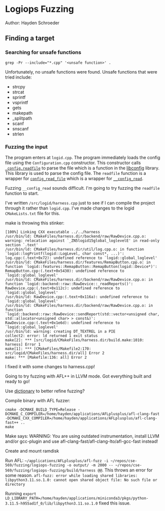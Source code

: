 # Logiops Fuzzing

Author: Hayden Schroeder

## Finding a target

### Searching for unsafe functions

`grep -Pr --include="*.cpp" '<unsafe function>' .`

Unfortunately, no unsafe functions were found. Unsafe functions that were tried include:
- strcpy
- strcat
- sprintf
- vsprintf
- gets
- makepath
- _splitpath
- scanf
- snscanf
- strlen

### Fuzzing the input

The program enters at `logid.cpp`. The program immediately loads the config file using the `Configuration.cpp` constructor. This constructor calls [`_config.readfile`](https://github.com/hyperrealm/libconfig/blob/f9404f60a435aa06321f4ccd8357364dcb216d46/lib/libconfigcpp.c%2B%2B#L516) to parse the file which is a function in the [libconfig](https://github.com/hyperrealm/libconfig/tree/master) library. This library is used to parse the config file. The `readfile` function is a wrapper for [`config_read_file`](https://github.com/hyperrealm/libconfig/blob/f9404f60a435aa06321f4ccd8357364dcb216d46/lib/libconfig.c#L627) which is a wrapper for [`__config_read`](https://github.com/hyperrealm/libconfig/blob/f9404f60a435aa06321f4ccd8357364dcb216d46/lib/libconfig.c#L512).

Fuzzing `__config_read` sounds difficult. I'm going to try fuzzing the `readfile` function to start.

I've written `/src/logid/harness.cpp` just to see if I can compile the project through it rather than `logid.cpp`. I've made changes to the logid `CMakeLists.txt` file for this.

make is throwing this stinker:
```
[100%] Linking CXX executable ../../harness
/usr/bin/ld: CMakeFiles/harness.dir/backend/raw/RawDevice.cpp.o: warning: relocation against `_ZN5logid15global_loglevelE' in read-only section `.text'
/usr/bin/ld: CMakeFiles/harness.dir/util/log.cpp.o: in function `logid::logPrintf(logid::LogLevel, char const*, ...)':
log.cpp:(.text+0x72): undefined reference to `logid::global_loglevel'
/usr/bin/ld: CMakeFiles/harness.dir/features/RemapButton.cpp.o: in function `logid::features::RemapButton::RemapButton(logid::Device*)':
RemapButton.cpp:(.text+0x5430): undefined reference to `logid::global_loglevel'
/usr/bin/ld: CMakeFiles/harness.dir/backend/raw/RawDevice.cpp.o: in function `logid::backend::raw::RawDevice::_readReports()':
RawDevice.cpp:(.text+0x112c): undefined reference to `logid::global_loglevel'
/usr/bin/ld: RawDevice.cpp:(.text+0x116a): undefined reference to `logid::global_loglevel'
/usr/bin/ld: CMakeFiles/harness.dir/backend/raw/RawDevice.cpp.o: in function `logid::backend::raw::RawDevice::sendReport(std::vector<unsigned char, std::allocator<unsigned char> > const&)':
RawDevice.cpp:(.text+0x1e6d): undefined reference to `logid::global_loglevel'
/usr/bin/ld: warning: creating DT_TEXTREL in a PIE
collect2: error: ld returned 1 exit status
make[2]: *** [src/logid/CMakeFiles/harness.dir/build.make:1010: harness] Error 1
make[1]: *** [CMakeFiles/Makefile2:170: src/logid/CMakeFiles/harness.dir/all] Error 2
make: *** [Makefile:136: all] Error 2
```

I fixed it with some changes to harness.cpp!

Going to try fuzzing with AFL++ in LLVM mode. Got everything built and ready to go!

Use [dictionary](https://github.com/AFLplusplus/AFLplusplus/blob/stable/dictionaries/README.md) to better refine fuzzing?

Compile binary with AFL fuzzer:
```
cmake -DCMAKE_BUILD_TYPE=Release -DCMAKE_C_COMPILER=/home/hayden/applications/AFLplusplus/afl-clang-fast -DCMAKE_CXX_COMPILER=/home/hayden/applications/AFLplusplus/afl-clang-fast++ ..
make
```

Make says: WARNING: You are using outdated instrumentation, install LLVM and/or gcc-plugin and use afl-clang-fast/afl-clang-lto/afl-gcc-fast instead!

Create and mount ramdisk

Run AFL: ` ~/applications/AFLplusplus/afl-fuzz -i ~/repos/cse-569/fuzzing/logiops-fuzzing -o output/ -m 2000 -- ~/repos/cse-569/fuzzing/logiops-fuzzing/build/harness @@ `. This throws an error for some reason. `afl-fuzz: error while loading shared libraries: libpython3.11.so.1.0: cannot open shared object file: No such file or directory`

Running `export LD_LIBRARY_PATH=/home/hayden/applications/miniconda3/pkgs/python-3.11.5-h955ad1f_0/lib/libpython3.11.so.1.0` fixed this issue.



